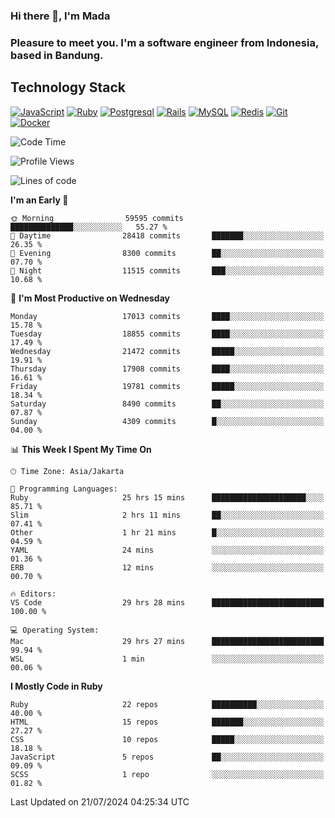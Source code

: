 ### Hi there 👋, I'm Mada
### Pleasure to meet you. I'm a software engineer from Indonesia, based in Bandung.

## Technology Stack

[![JavaScript](https://img.shields.io/badge/-JavaScript-%23F7DF1C?style=flat-square&logo=javascript&logoColor=000000&labelColor=%23F7DF1C&color=%23FFCE5A)](https://www.javascript.com/)
[![Ruby](https://img.shields.io/badge/Ruby-CC342D?style=flat-square&logo=ruby&logoColor=white)](https://www.ruby-lang.org/en/)
[![Postgresql](https://img.shields.io/badge/PostgreSQL-316192?style=flat-square&logo=postgresql&logoColor=ffffff)](https://www.postgresql.org/)
[![Rails](https://img.shields.io/badge/Ruby_on_Rails-CC0000?style=flat-square&logo=ruby-on-rails&logoColor=white)](https://rubyonrails.org/)
[![MySQL](https://img.shields.io/badge/-MySQL-4479A1?style=flat-square&logo=MySQL&logoColor=ffffff)](https://www.mysql.com/)
[![Redis](https://img.shields.io/badge/-Redis-DC382D?style=flat-square&logo=Redis&logoColor=ffffff)](https://redis.io/)
[![Git](https://img.shields.io/badge/-Git-%23F05032?style=flat-square&logo=git&logoColor=%23ffffff)](https://git-scm.com/)
[![Docker](https://img.shields.io/badge/-Docker-2496ED?style=flat-square&logo=docker&logoColor=ffffff)](https://www.docker.com/)
<!--
**madaarya/madaarya** is a ✨ _special_ ✨ repository because its `README.md` (this file) appears on your GitHub profile.

Here are some ideas to get you started:

- 🔭 I’m currently working on ...
- 🌱 I’m currently learning ...
- 👯 I’m looking to collaborate on ...
- 🤔 I’m looking for help with ...
- 💬 Ask me about ...
- 📫 How to reach me: ...
- 😄 Pronouns: ...
- ⚡ Fun fact: ...
-->
<!--START_SECTION:waka-->
![Code Time](http://img.shields.io/badge/Code%20Time-6%2C241%20hrs%202%20mins-blue)

![Profile Views](http://img.shields.io/badge/Profile%20Views-0-blue)

![Lines of code](https://img.shields.io/badge/From%20Hello%20World%20I%27ve%20Written-44.2%20million%20lines%20of%20code-blue)

**I'm an Early 🐤** 

```text
🌞 Morning                59595 commits       ██████████████░░░░░░░░░░░   55.27 % 
🌆 Daytime                28418 commits       ███████░░░░░░░░░░░░░░░░░░   26.35 % 
🌃 Evening                8300 commits        ██░░░░░░░░░░░░░░░░░░░░░░░   07.70 % 
🌙 Night                  11515 commits       ███░░░░░░░░░░░░░░░░░░░░░░   10.68 % 
```
📅 **I'm Most Productive on Wednesday** 

```text
Monday                   17013 commits       ████░░░░░░░░░░░░░░░░░░░░░   15.78 % 
Tuesday                  18855 commits       ████░░░░░░░░░░░░░░░░░░░░░   17.49 % 
Wednesday                21472 commits       █████░░░░░░░░░░░░░░░░░░░░   19.91 % 
Thursday                 17908 commits       ████░░░░░░░░░░░░░░░░░░░░░   16.61 % 
Friday                   19781 commits       █████░░░░░░░░░░░░░░░░░░░░   18.34 % 
Saturday                 8490 commits        ██░░░░░░░░░░░░░░░░░░░░░░░   07.87 % 
Sunday                   4309 commits        █░░░░░░░░░░░░░░░░░░░░░░░░   04.00 % 
```


📊 **This Week I Spent My Time On** 

```text
🕑︎ Time Zone: Asia/Jakarta

💬 Programming Languages: 
Ruby                     25 hrs 15 mins      █████████████████████░░░░   85.71 % 
Slim                     2 hrs 11 mins       ██░░░░░░░░░░░░░░░░░░░░░░░   07.41 % 
Other                    1 hr 21 mins        █░░░░░░░░░░░░░░░░░░░░░░░░   04.59 % 
YAML                     24 mins             ░░░░░░░░░░░░░░░░░░░░░░░░░   01.36 % 
ERB                      12 mins             ░░░░░░░░░░░░░░░░░░░░░░░░░   00.70 % 

🔥 Editors: 
VS Code                  29 hrs 28 mins      █████████████████████████   100.00 % 

💻 Operating System: 
Mac                      29 hrs 27 mins      █████████████████████████   99.94 % 
WSL                      1 min               ░░░░░░░░░░░░░░░░░░░░░░░░░   00.06 % 
```

**I Mostly Code in Ruby** 

```text
Ruby                     22 repos            ██████████░░░░░░░░░░░░░░░   40.00 % 
HTML                     15 repos            ███████░░░░░░░░░░░░░░░░░░   27.27 % 
CSS                      10 repos            █████░░░░░░░░░░░░░░░░░░░░   18.18 % 
JavaScript               5 repos             ██░░░░░░░░░░░░░░░░░░░░░░░   09.09 % 
SCSS                     1 repo              ░░░░░░░░░░░░░░░░░░░░░░░░░   01.82 % 
```




 Last Updated on 21/07/2024 04:25:34 UTC
<!--END_SECTION:waka-->
